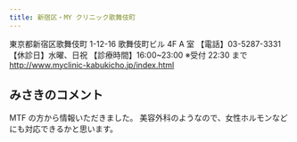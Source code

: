 ```yaml
---
title: 新宿区・MY クリニック歌舞伎町
---
```


東京都新宿区歌舞伎町 1-12-16 歌舞伎町ビル 4F A 室
【電話】03-5287-3331
【休診日】水曜、日祝
【診療時間】16:00~23:00 ※受付 22:30 まで
<http://www.myclinic-kabukicho.jp/index.html>

## みさきのコメント

MTF の方から情報いただきました。
美容外科のようなので、女性ホルモンなどにも対応できるかと思います。
